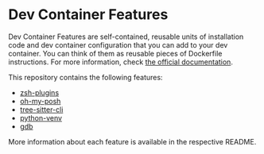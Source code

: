 # Dev Container Features

Dev Container Features are self-contained, reusable units of installation code
and dev container configuration that you can add to your dev container. You can
think of them as reusable pieces of Dockerfile instructions. For more
information, check [the official
documentation](https://containers.dev/implementors/features/).

This repository contains the following features:

- [zsh-plugins](src/zsh-plugins)
- [oh-my-posh](src/oh-my-posh)
- [tree-sitter-cli](src/tree-sitter-cli)
- [python-venv](src/python-venv)
- [gdb](src/gdb)

More information about each feature is available in the respective README.
